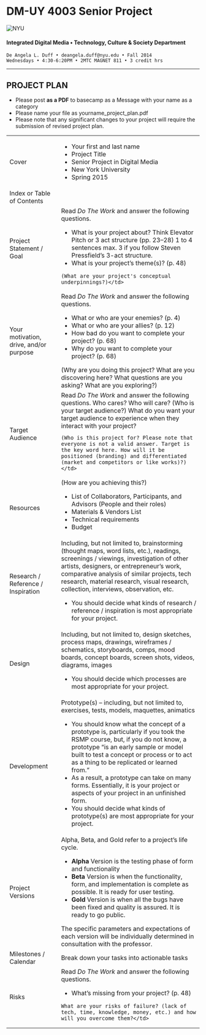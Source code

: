 # DM-UY 4003 Senior Project

![NYU](http://ws2.polishedsolid.com/de/nyu_soe_logo.png)
#### Integrated Digital Media • Technology, Culture & Society Department 

    De Angela L. Duff • deangela.duff@nyu.edu • Fall 2014 
    Wednesdays • 4:30-6:20PM • 2MTC MAGNET 811 • 3 credit hrs

---

## PROJECT PLAN

* Please post **as a PDF** to basecamp as a Message with your name as a category
* Please name your file as yourname_project_plan.pdf
* Please note that any significant changes to your project will require the submission of revised project plan.

<table>
<tr>
    <td>Cover</td>   
    <td>
    <ul>
    <li>Your first and last name</li>
    <li>Project Title</li>
    <li>Senior Project in Digital Media</li>
    <li>New York University</li>
    <li>Spring 2015</li></td>
</tr>
<tr>
    <td>Index or Table of Contents</td>
    <td></td>
</tr>
<tr>
    <td> Project Statement / Goal</td>    
    <td>Read <i>Do The Work</i> and answer the following questions. 
    <ul>
    <li>What is your project about? Think Elevator Pitch or 3 act structure (pp. 23–28) 1 to 4 sentences max. 3 if you follow Steven Pressfield’s 3-act structure.</li>
    <li>What is your project’s theme(s)? (p. 48)</li>
    </ul>

    (What are your project's conceptual underpinnings?)</td>
</tr>
<tr>
    <td>Your motivation, drive, and/or purpose</td> 
    <td>Read <i>Do The Work</i> and answer the following questions.
    <ul>
    <li>What or who are your enemies? (p. 4)</li>
    <li>What or who are your allies? (p. 12)</li>
    <li>How bad do you want to complete your project? (p. 68)</li>
    <li>Why do you want to complete your project? (p. 68)</li>
    </ul>
    (Why are you doing this project? What are you discovering here? What questions are you asking? What are you exploring?)</td>
</tr>
<tr>
    <td>Target Audience</td> 
    <td>
    Read <i>Do The Work</i> and answer the following questions. 
Who cares? Who will care? (Who is your target audience?)
    What do you want your target audience to experience when they interact with your project?

    (Who is this project for? Please note that everyone is not a valid answer. Target is the key word here. How will it be positioned (branding) and differentiated (market and competitors or like works)?)</td>
</tr>
<tr>
    <td>Resources</td>   
    <td>(How are you achieving this?)
    <ul>
    <li>List of Collaborators, Participants, and Advisors (People and their roles)</li>
    <li>Materials &amp; Vendors List</li>
    <li>Technical requirements</li>
    <li>Budget</li>
    </ul></td> 
</tr>
<tr>
    <td>Research / Reference / Inspiration</td>        
    <td>Including, but not limited to, brainstorming (thought maps, word lists, etc.), readings, screenings / viewings, investigation of other artists, designers, or entrepreneur’s work, comparative analysis of similar projects, tech research, material research, visual research, collection, interviews, observation, etc.
    <ul>
    <li>You should decide what kinds of research / reference / inspiration is most appropriate for your project.</li>
    </ul></td>
</tr>
<tr>
    <td>Design</td>  
    <td>Including, but not limited to, design sketches, process maps, drawings, wireframes / schematics, storyboards, comps, mood boards, concept boards, screen shots, videos, diagrams, images 
    <ul>
    <li>You should decide which processes are most appropriate for your project.</li>
    </ul></td>
</tr> 
<tr>
    <td>Development</td> 
    <td>Prototype(s) – including, but not limited to, exercises, tests, models, maquettes, animatics 
    <ul>
    <li>You should know what the concept of a prototype is, particularly if you took the RSMP course, but, if you do not know, a prototype “is an early sample or model built to test a concept or process or to act as a thing to be replicated or learned from.”</li>
    <li>As a result, a prototype can take on many forms. Essentially, it is your project or aspects of your project in an unfinished form.</li>
    <li>You should decide what kinds of prototype(s) are most appropriate for your project.</li></td>
</tr>
<tr>
    <td>Project Versions</td> 
    <td>Alpha, Beta, and Gold refer to a project’s life cycle.
    <ul>
    <li><strong>Alpha</strong> Version is the testing phase of form and functionality</li>
    <li><strong>Beta</strong> Version is when the functionality, form, and implementation is complete as possible. It is ready for user testing.</li>
    <li><strong>Gold</strong> Version is when all the bugs have been fixed and quality is assured. It is ready to go public.</li>
    </ul>
    The specific parameters and expectations of each version will be individually determined in consultation with the professor.</td>
</tr>
<tr>
    <td>Milestones / Calendar</td>
    <td>Break down your tasks into actionable tasks</td>
</tr>
<tr>  
<tr>
    <td>Risks</td>   
    <td> Read <i>Do The Work</i> and answer the following questions.
    <ul>
    <li>What’s missing from your project? (p. 48)</li>
    </ul>

    What are your risks of failure? (lack of tech, time, knowledge, money, etc.) and how will you overcome them?</td>
</tr>
</table>







